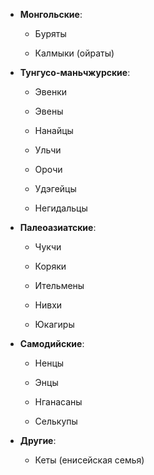         
- **Монгольские**:
    
    - Буряты
        
    - Калмыки (ойраты)
        
- **Тунгусо-маньчжурские**:
    
    - Эвенки
        
    - Эвены
        
    - Нанайцы
        
    - Ульчи
        
    - Орочи
        
    - Удэгейцы
        
    - Негидальцы
        
- **Палеоазиатские**:
    
    - Чукчи
        
    - Коряки
        
    - Ительмены
        
    - Нивхи
        
    - Юкагиры
        
- **Самодийские**:
    
    - Ненцы
        
    - Энцы
        
    - Нганасаны
        
    - Селькупы
        
- **Другие**:
    
    - Кеты (енисейская семья)